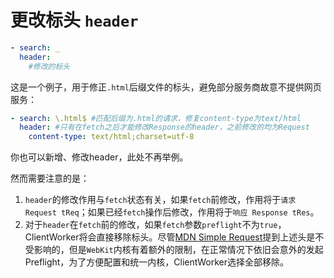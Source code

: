 # 更改标头 `header`

```yaml
- search: _
  header: 
    #修改的标头
```


这是一个例子，用于修正`.html`后缀文件的标头，避免部分服务商故意不提供网页服务：

```yaml
- search: \.html$ #匹配后缀为.html的请求，修复content-type为text/html
  header: #只有在fetch之后才能修改Response的header，之前修改的均为Request
    content-type: text/html;charset=utf-8
```

你也可以新增、修改header，此处不再举例。

然而需要注意的是：

1. `header`的修改作用与`fetch`状态有关，如果`fetch`前修改，作用将于`请求 Request tReq`；如果已经`fetch`操作后修改，作用将于`响应 Response tRes`。
2. 对于`header`在`fetch`前的修改，如果`fetch`参数`preflight`不为`true`， ClientWorker将会直接移除标头。尽管[MDN Simple Request](https://developer.mozilla.org/en-US/docs/Web/HTTP/CORS#simple_requests)提到上述头是不受影响的，但是`WebKit`内核有着额外的限制，在正常情况下依旧会意外的发起Preflight，为了方便配置和统一内核，ClientWorker选择全部移除。